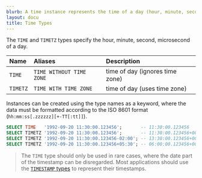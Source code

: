 ```yaml
---
blurb: A time instance represents the time of a day (hour, minute, second, microsecond).
layout: docu
title: Time Types
---
```


The `TIME` and `TIMETZ` types specify the hour, minute, second, microsecond of a day.

| Name     | Aliases                  | Description                     |
| :------- | :----------------------- | :------------------------------ |
| `TIME`   | `TIME WITHOUT TIME ZONE` | time of day (ignores time zone) |
| `TIMETZ` | `TIME WITH TIME ZONE`    | time of day (uses time zone)    |

Instances can be created using the type names as a keyword, where the data must be formatted according to the ISO 8601 format (`hh:mm:ss[.zzzzzz][+-TT[:tt]]`).

```sql
SELECT TIME   '1992-09-20 11:30:00.123456';       -- 11:30:00.123456
SELECT TIMETZ '1992-09-20 11:30:00.123456';       -- 11:30:00.123456+00
SELECT TIMETZ '1992-09-20 11:30:00.123456-02:00'; -- 13:30:00.123456+00
SELECT TIMETZ '1992-09-20 11:30:00.123456+05:30'; -- 06:00:00.123456+00
```

> The `TIME` type should only be used in rare cases, where the date part of the timestamp can be disregarded.
> Most applications should use the [`TIMESTAMP` types](timestamp) to represent their timestamps.